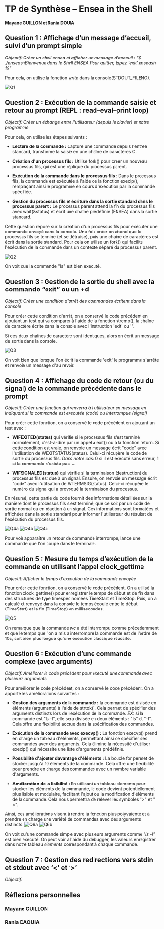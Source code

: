 # TP de Synthèse – Ensea in the Shell

**Mayane GUILLON et Rania DOUIA**

## Question 1 : Affichage d’un message d’accueil, suivi d’un prompt simple
*Objectif: Créer un shell ensea et afficher un message d'acceuil : "$ ./enseashBienvenue dans le Shell ENSEA.Pour quitter, tapez 'exit'.enseash %"*

Pour cela, on utilise la fonction *write* dans la console(STDOUT_FILENO).

![Q1](img/q1shell.png)

## Question 2 : Exécution de la commande saisie et retour au prompt (REPL : read–eval–print loop)
*Objectif: Créer un échange entre l'utilisateur (depuis le clavier) et notre programme*

Pour cela, on utilise les étapes suivants :

* **Lecture de la commande :** Capture une commande depuis l'entrée standard, transforme la saisie en une chaîne de caractères C.

* **Création d'un processus fils :** Utilise fork() pour créer un nouveau processus fils, qui est une réplique du processus parent.

* **Exécution de la commande dans le processus fils :** Dans le processus fils, la commande est exécutée à l'aide de la fonction execlp(), remplaçant ainsi le programme en cours d'exécution par la commande spécifiée.

* **Gestion du processus fils et écriture dans la sortie standard dans le processus parent :** Le processus parent attend la fin du processus fils avec wait(&status) et écrit une chaîne prédéfinie (ENSEA) dans la sortie standard.

Cette question repose sur la création d'un processus fils pour exécuter une commande envoyé dans la console. Une fois créer on attend que le processus fils se termine (et se détruise), puis une chaîne de caractères est écrit dans la sortie standard. Pour cela on utilise un fork() qui facilite l'exécution de la commande dans un contexte séparé du processus parent.

![Q2](img/q2shell.png) 

On voit que la commande "ls" est bien executé.

## Question 3 : Gestion de la sortie du shell avec la commande “exit” ou un <ctrl>+d
*Objectif: Créer une condition d'arrêt des commandes écritent dans la console*

Pour créer cette condition d'arrêt, on a conservé le code précédent en ajoutant un test qui va comparer à l'aide de la fonction strcmp(), la chaîne de caractère écrite dans la console avec l'instruction 'exit' ou ''. 

Si ces deux chaînes de caractère sont identiques, alors on écrit un message de sortie dans la console.

![Q3](img/q3shell.png)

On voit bien que lorsque l'on écrit la commande 'exit' le programme s'arrête et renvoie un message d'au revoir. 

## Question 4 : Affichage du code de retour (ou du signal) de la commande précédente dans le prompt 
*Objectif: Créer une fonction qui renverra à l'utilisateur un message en indiquant si la commande est executée (code) ou interrompue (signal)*

Pour créer cette fonction, on a conservé le code précédent en ajoutant un test avec : 

* **WIFEXITED(status)** qui vérifie si le processus fils s'est terminé normalement, c'est-à-dire par un appel à exit() ou à la fonction return. Si cette condition est vraie, on renvoie un message écrit "code" avec l'utilisation de WEXITSTATUS(status). Celui-ci récupère le code de sortie du processus fils. *Dans notre cas:* 0 si il est executé sans erreur, 1 si la commande n'existe pas, ...

* **WIFSIGNALED(status)** qui vérifie si la terminaison (destruction) du processus fils est due à un signal. Ensuite, on renvoie un message écrit "code" avec l'utilisation de WTERMSIG(status). Celui-ci récupère le numéro du signal qui a provoqué la terminaison du processus. 

En résumé, cette partie du code fournit des informations détaillées sur la manière dont le processus fils s'est terminé, que ce soit par un code de sortie normal ou en réaction à un signal. Ces informations sont formatées et affichées dans la sortie standard pour informer l'utilisateur du résultat de l'exécution du processus fils.

![Q4a](img/q4shell.png)
![Q4b](img/q4terminal1.png)
![Q4c](img/q4Terminal2.png)

Pour voir apparaître un retour de commande interrompu, lance une commande que l'on coupe dans le terminale.

## Question 5 : Mesure du temps d’exécution de la commande en utilisant l’appel clock_gettime 
*Objectif: Afficher le temps d'execution de la commande envoyée*

Pour créer cette fonction, on a conservé le code précédent. On a utilisé la fonction clock_gettime() pour enregistrer le temps de début et de fin dans des structures de type timespec nomées TimeStart et TimeStop.
Puis, on a calculé et renvoyé dans la console le temps écoulé entre le début (TimeStart) et la fin (TimeStop) en millisecondes.

![Q5](img/q5shell.png)

On remarque que la commande *wc* a été interrompu comme précedemment et que le temps que l'on a mis a interrompre la commande est de l'ordre de 10s, soit bien plus longue qu'une execution classique réussite.

## Question 6 : Exécution d’une commande complexe (avec arguments) 
*Objectif: Améliorer le code précédent pour executé une commande avec plusieurs arguments*

Pour améliorer le code précédent, on a conservé le code précédent. On a apporté les améliorations suivantes :

* **Gestion des arguments de la commande :** la commande est divisée en éléments (arguments) à l'aide de strtok(). Cela permet de spécifier des arguments distincts lors de l'exécution de la commande. *EX:* si la commande est "ls -l", elle sera divisée en deux éléments : "ls" et "-l". Cela offre une flexibilité accrue dans la spécification des commandes.

* **Exécution de la commande avec execvp() :** La fonction execvp() prend en charge un tableau d'éléments, permettant ainsi de spécifier des commandes avec des arguments. Cela élimine la nécessité d'utiliser execlp() qui nécessite une liste d'arguments prédéfinie.

* **Possibilité d'ajouter davantage d'éléments :** La boucle for permet de stocker jusqu'à 10 éléments de la commande. Cela offre une flexibilité pour prendre en charge des commandes avec un nombre variable d'arguments.

* **Amélioration de la lisibilité :** En utilisant un tableau elements pour stocker les éléments de la commande, le code devient potentiellement plus lisible et modulaire, facilitant l'ajout ou la modification d'éléments de la commande. Cela nous permettra de relever les symboles ">" et "<".

Ainsi, ces améliorations visent à rendre la fonction plus polyvalente et à prendre en charge une variété de commandes avec des arguments distincts.
![Q6a](img/q6shell.png)
![Q6b](img/q6debugger.png)

On voit qu'une commande simple avec plusieurs arguments comme *"ls -l"* est bien executé.
On peut voir à l'aide du debugger, les valeurs enregistrer dans notre tableau *elements* correspondant à chaque commande.

## Question 7 : Gestion des redirections vers stdin et stdout avec ‘<’ et ‘>’ 
*Objectif:*

## Réflexions personnelles
### Mayane GUILLON

### Rania DAOUIA 
